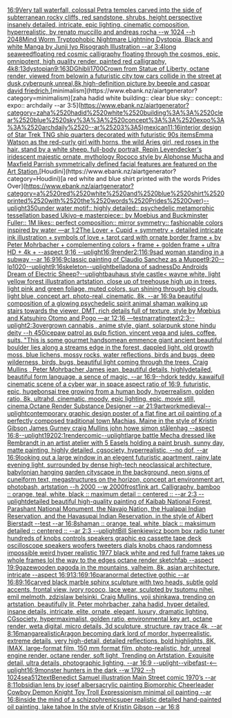 [16:9](https://www.ebank.nz/aiartgenerator?category=16%3A9)[Very tall waterfall, colossal Petra temples carved into the side of subterranean rocky cliffs, red sandstone, shrubs, height perspective insanely detailed, intricate, epic lighting, cinematic composition, hyperrealistic, by renato muccillo and andreas rocha --w 1024 --h 2048](https://www.ebank.nz/aiartgenerator?category=Very%2520tall%2520waterfall%2C%2520colossal%2520Petra%2520temples%2520carved%2520into%2520the%2520side%2520of%2520subterranean%2520rocky%2520cliffs%2C%2520red%2520sandstone%2C%2520shrubs%2C%2520height%2520perspective%2520insanely%2520detailed%2C%2520intricate%2C%2520epic%2520lighting%2C%2520cinematic%2520composition%2C%2520hyperrealistic%2C%2520by%2520renato%2520muccillo%2520and%2520andreas%2520rocha%2520--w%25201024%2520--h%25202048)[Mind Worm Tryptophobic Nightmare Lightning Dystopia, Black and white Manga by Junji Iyo Risograph  Illustration --ar 3:4](https://www.ebank.nz/aiartgenerator?category=Mind%2520Worm%2520Tryptophobic%2520Nightmare%2520Lightning%2520Dystopia%2C%2520Black%2520and%2520white%2520Manga%2520by%2520Junji%2520Iyo%2520Risograph%2520%2520Illustration%2520--ar%25203%3A4)[long seaweed](https://www.ebank.nz/aiartgenerator?category=long%2520seaweed)[floating red cosmic calligraphy floating through the cosmos, epic, omnipotent, high quality render, painted red calligraphy, 4k](https://www.ebank.nz/aiartgenerator?category=floating%2520red%2520cosmic%2520calligraphy%2520floating%2520through%2520the%2520cosmos%2C%2520epic%2C%2520omnipotent%2C%2520high%2520quality%2520render%2C%2520painted%2520red%2520calligraphy%2C%25204k)[8:13](https://www.ebank.nz/aiartgenerator?category=8%3A13)[dystopian](https://www.ebank.nz/aiartgenerator?category=dystopian)[9:16](https://www.ebank.nz/aiartgenerator?category=9%3A16)[3D](https://www.ebank.nz/aiartgenerator?category=3D)[Ghibli](https://www.ebank.nz/aiartgenerator?category=Ghibli)[1700](https://www.ebank.nz/aiartgenerator?category=1700)[Crown from Statue of Liberty, octane render, viewed from below](https://www.ebank.nz/aiartgenerator?category=Crown%2520from%2520Statue%2520of%2520Liberty%2C%2520octane%2520render%2C%2520viewed%2520from%2520below)[in a futuristic city,tow cars collide in the street at dusk,cyberpunk,unreal,8k,high-definition picture,by beeple and caspar david friedrich.](https://www.ebank.nz/aiartgenerator?category=in%2520a%2520futuristic%2520city%2Ctow%2520cars%2520collide%2520in%2520the%2520street%2520at%2520dusk%2Ccyberpunk%2Cunreal%2C8k%2Chigh-definition%2520picture%2Cby%2520beeple%2520and%2520caspar%2520david%2520friedrich.)[minimalism](https://www.ebank.nz/aiartgenerator?category=minimalism)[zaha hadid white building:: clear blue sky:: concept:: expo:: archdaily --ar 3:5](https://www.ebank.nz/aiartgenerator?category=zaha%2520hadid%2520white%2520building%3A%3A%2520clear%2520blue%2520sky%3A%3A%2520concept%3A%3A%2520expo%3A%3A%2520archdaily%2520--ar%25203%3A5)[mexican](https://www.ebank.nz/aiartgenerator?category=mexican)[11:16](https://www.ebank.nz/aiartgenerator?category=11%3A16)[interior design of Star Trek TNG ship quarters decorated with futuristic 90s items](https://www.ebank.nz/aiartgenerator?category=interior%2520design%2520of%2520Star%2520Trek%2520TNG%2520ship%2520quarters%2520decorated%2520with%2520futuristic%252090s%2520items)[Emma Watson as the red-curly girl with horns, the wild Aries girl, red roses in the hair. stand by a white sheep. full-body portrait, Repin Leyendecker's iridescent majestic ornate, mythology Rococo style by Alphonse Mucha and Maxfield Parrish symmetrically defined facial features are featured on the Art Station.](https://www.ebank.nz/aiartgenerator?category=Emma%2520Watson%2520as%2520the%2520red-curly%2520girl%2520with%2520horns%2C%2520the%2520wild%2520Aries%2520girl%2C%2520red%2520roses%2520in%2520the%2520hair.%2520stand%2520by%2520a%2520white%2520sheep.%2520full-body%2520portrait%2C%2520Repin%2520Leyendecker%27s%2520iridescent%2520majestic%2520ornate%2C%2520mythology%2520Rococo%2520style%2520by%2520Alphonse%2520Mucha%2520and%2520Maxfield%2520Parrish%2520symmetrically%2520defined%2520facial%2520features%2520are%2520featured%2520on%2520the%2520Art%2520Station.)[Houdini](https://www.ebank.nz/aiartgenerator?category=Houdini)[a red white and blue shirt printed with the words Prides Over](https://www.ebank.nz/aiartgenerator?category=a%2520red%2520white%2520and%2520blue%2520shirt%2520printed%2520with%2520the%2520words%2520Prides%2520Over)[--uplight](https://www.ebank.nz/aiartgenerator?category=--uplight)[350](https://www.ebank.nz/aiartgenerator?category=350)[under water motif:: highly detailed:: psychedelic metamorphic tessellation based Ukiyo-e masterpiece:: by Moebius and Buckminster Fuller:: 1M likes:: perfect composition:: mirror symmetry:: fashionable colors inspired by water —ar 1:2](https://www.ebank.nz/aiartgenerator?category=under%2520water%2520motif%3A%3A%2520highly%2520detailed%3A%3A%2520psychedelic%2520metamorphic%2520tessellation%2520based%2520Ukiyo-e%2520masterpiece%3A%3A%2520by%2520Moebius%2520and%2520Buckminster%2520Fuller%3A%3A%25201M%2520likes%3A%3A%2520perfect%2520composition%3A%3A%2520mirror%2520symmetry%3A%3A%2520fashionable%2520colors%2520inspired%2520by%2520water%2520%E2%80%94ar%25201%3A2)[The Lover + Cupid + symmetry + detailed intricate ink illustration + symbols of love + tarot card with ornate border frame + by Peter Mohrbacher + complementing colors + frame + golden frame + ultra HD + 4k + --aspect 9:16 --uplight](https://www.ebank.nz/aiartgenerator?category=The%2520Lover%2520%2B%2520Cupid%2520%2B%2520symmetry%2520%2B%2520detailed%2520intricate%2520ink%2520illustration%2520%2B%2520symbols%2520of%2520love%2520%2B%2520tarot%2520card%2520with%2520ornate%2520border%2520frame%2520%2B%2520by%2520Peter%2520Mohrbacher%2520%2B%2520complementing%2520colors%2520%2B%2520frame%2520%2B%2520golden%2520frame%2520%2B%2520ultra%2520HD%2520%2B%25204k%2520%2B%2520--aspect%25209%3A16%2520--uplight)[16:9](https://www.ebank.nz/aiartgenerator?category=16%3A9)[render](https://www.ebank.nz/aiartgenerator?category=render)[2:1](https://www.ebank.nz/aiartgenerator?category=2%3A1)[16:9](https://www.ebank.nz/aiartgenerator?category=16%3A9)[sad woman standing in a subway  --ar 16:9](https://www.ebank.nz/aiartgenerator?category=sad%2520woman%2520standing%2520in%2520a%2520subway%2520%2520--ar%252016%3A9)[16:9](https://www.ebank.nz/aiartgenerator?category=16%3A9)[classic painting of Claudio Sanchez as a Muppet](https://www.ebank.nz/aiartgenerator?category=classic%2520painting%2520of%2520Claudio%2520Sanchez%2520as%2520a%2520Muppet)[9:20](https://www.ebank.nz/aiartgenerator?category=9%3A20)[--lp](https://www.ebank.nz/aiartgenerator?category=--lp)[1020](https://www.ebank.nz/aiartgenerator?category=1020)[--uplight](https://www.ebank.nz/aiartgenerator?category=--uplight)[9:16](https://www.ebank.nz/aiartgenerator?category=9%3A16)[skeleton](https://www.ebank.nz/aiartgenerator?category=skeleton)[--uplight](https://www.ebank.nz/aiartgenerator?category=--uplight)[belladona of sadness](https://www.ebank.nz/aiartgenerator?category=belladona%2520of%2520sadness)[Do Androids Dream of Electric Sheep?](https://www.ebank.nz/aiartgenerator?category=Do%2520Androids%2520Dream%2520of%2520Electric%2520Sheep%3F)[--uplight](https://www.ebank.nz/aiartgenerator?category=--uplight)[bauhaus style castle](https://www.ebank.nz/aiartgenerator?category=bauhaus%2520style%2520castle)[< wayne white, light yellow forest illustration artstation, close up of treehouse high up in trees, light pink and green foliage, muted colors, sun shining through big clouds, light blue, concept art, photo-real, cinematic, 8k, --ar 16:9](https://www.ebank.nz/aiartgenerator?category=%3C%2520wayne%2520white%2C%2520light%2520yellow%2520forest%2520illustration%2520artstation%2C%2520close%2520up%2520of%2520treehouse%2520high%2520up%2520in%2520trees%2C%2520light%2520pink%2520and%2520green%2520foliage%2C%2520muted%2520colors%2C%2520sun%2520shining%2520through%2520big%2520clouds%2C%2520light%2520blue%2C%2520concept%2520art%2C%2520photo-real%2C%2520cinematic%2C%25208k%2C%2520--ar%252016%3A9)[a beautiful composition of a glowing psychedelic spirit animal shaman walking up stairs towards the viewer, DMT,  rich details full of texture, style by Mœbius and Katsuhiro Otomo and Pogo —ar 12:16 —test](https://www.ebank.nz/aiartgenerator?category=a%2520beautiful%2520composition%2520of%2520a%2520glowing%2520psychedelic%2520spirit%2520animal%2520shaman%2520walking%2520up%2520stairs%2520towards%2520the%2520viewer%2C%2520DMT%2C%2520%2520rich%2520details%2520full%2520of%2520texture%2C%2520style%2520by%2520M%C5%93bius%2520and%2520Katsuhiro%2520Otomo%2520and%2520Pogo%2520%E2%80%94ar%252012%3A16%2520%E2%80%94test)[narrating](https://www.ebank.nz/aiartgenerator?category=narrating)[text](https://www.ebank.nz/aiartgenerator?category=text)[2:3](https://www.ebank.nz/aiartgenerator?category=2%3A3)[--uplight](https://www.ebank.nz/aiartgenerator?category=--uplight)[2:3](https://www.ebank.nz/aiartgenerator?category=2%3A3)[overgrown cannabis , anime style, giant, solarpunk stone hindu deity   --h 450](https://www.ebank.nz/aiartgenerator?category=overgrown%2520cannabis%2520%2C%2520anime%2520style%2C%2520giant%2C%2520solarpunk%2520stone%2520hindu%2520deity%2520%2520%2520--h%2520450)[ice](https://www.ebank.nz/aiartgenerator?category=ice)[paw patrol as pulp fiction. vincent vega and jules. coffee. suits. "This is some gourmet ](https://www.ebank.nz/aiartgenerator?category=paw%2520patrol%2520as%2520pulp%2520fiction.%2520vincent%2520vega%2520and%2520jules.%2520coffee.%2520suits.%2520%22This%2520is%2520some%2520gourmet%2520)[handsome](https://www.ebank.nz/aiartgenerator?category=handsome)[an emmence giant ancient  beautiful boulder lies along a  streams edge in  the forest,  dappled light, old growth moss,  blue lichens, mossy rocks, water reflections,  birds and bugs, deep wilderness, birds, bugs, beautiful light coming through the trees, Craig Mullins , Peter Mohrbacher James jean,  beautiful details, highlydetailed, beautiful form language, a sence of magic, --ar 16:9](https://www.ebank.nz/aiartgenerator?category=an%2520emmence%2520giant%2520ancient%2520%2520beautiful%2520boulder%2520lies%2520along%2520a%2520%2520streams%2520edge%2520in%2520%2520the%2520forest%2C%2520%2520dappled%2520light%2C%2520old%2520growth%2520moss%2C%2520%2520blue%2520lichens%2C%2520mossy%2520rocks%2C%2520water%2520reflections%2C%2520%2520birds%2520and%2520bugs%2C%2520deep%2520wilderness%2C%2520birds%2C%2520bugs%2C%2520beautiful%2520light%2520coming%2520through%2520the%2520trees%2C%2520Craig%2520Mullins%2520%2C%2520Peter%2520Mohrbacher%2520James%2520jean%2C%2520%2520beautiful%2520details%2C%2520highlydetailed%2C%2520beautiful%2520form%2520language%2C%2520a%2520sence%2520of%2520magic%2C%2520--ar%252016%3A9)[--hd](https://www.ebank.nz/aiartgenerator?category=--hd)[ork teddy, kawai](https://www.ebank.nz/aiartgenerator?category=ork%2520teddy%2C%2520kawai)[full cinematic scene of a cyber war, in space aspect ratio of 16:9, futuristic, epic, huge](https://www.ebank.nz/aiartgenerator?category=full%2520cinematic%2520scene%2520of%2520a%2520cyber%2520war%2C%2520in%2520space%2520aspect%2520ratio%2520of%252016%3A9%2C%2520futuristic%2C%2520epic%2C%2520huge)[bonsai tree growing from a human body, hyperrealism, golden ratio, 8k, ultrahd, cinematic, moody, epic lighting, epic, movie still, cinema,Octane Render Substance Designer --ar 21:9](https://www.ebank.nz/aiartgenerator?category=bonsai%2520tree%2520growing%2520from%2520a%2520human%2520body%2C%2520hyperrealism%2C%2520golden%2520ratio%2C%25208k%2C%2520ultrahd%2C%2520cinematic%2C%2520moody%2C%2520epic%2520lighting%2C%2520epic%2C%2520movie%2520still%2C%2520cinema%2COctane%2520Render%2520Substance%2520Designer%2520--ar%252021%3A9)[artwork](https://www.ebank.nz/aiartgenerator?category=artwork)[medieval](https://www.ebank.nz/aiartgenerator?category=medieval)[--uplight](https://www.ebank.nz/aiartgenerator?category=--uplight)[contemporary graphic design poster of a flat fine art oil painting of a perfectly composed traditional town Machias, Maine in the style of Kristin Gibson James Gurney craig Mullins john howe simon stålenhag --aspect 16:8](https://www.ebank.nz/aiartgenerator?category=contemporary%2520graphic%2520design%2520poster%2520of%2520a%2520flat%2520fine%2520art%2520oil%2520painting%2520of%2520a%2520perfectly%2520composed%2520traditional%2520town%2520Machias%2C%2520Maine%2520in%2520the%2520style%2520of%2520Kristin%2520Gibson%2520James%2520Gurney%2520craig%2520Mullins%2520john%2520howe%2520simon%2520st%C3%A5lenhag%2520--aspect%252016%3A8)[--uplight](https://www.ebank.nz/aiartgenerator?category=--uplight)[1920](https://www.ebank.nz/aiartgenerator?category=1920)[2:1](https://www.ebank.nz/aiartgenerator?category=2%3A1)[render](https://www.ebank.nz/aiartgenerator?category=render)[comic](https://www.ebank.nz/aiartgenerator?category=comic)[--uplight](https://www.ebank.nz/aiartgenerator?category=--uplight)[large battle Mecha dressed like Rembrandt in an artist atelier with 5 Easels holding a paint brush,  sunny day, matte painting, highly detailed, cgsociety, hyperrealistic, --no dof, --ar 16:9](https://www.ebank.nz/aiartgenerator?category=large%2520battle%2520Mecha%2520dressed%2520like%2520Rembrandt%2520in%2520an%2520artist%2520atelier%2520with%25205%2520Easels%2520holding%2520a%2520paint%2520brush%2C%2520%2520sunny%2520day%2C%2520matte%2520painting%2C%2520highly%2520detailed%2C%2520cgsociety%2C%2520hyperrealistic%2C%2520--no%2520dof%2C%2520--ar%252016%3A9)[looking out a large window in an elegent futuristic apartment, rainy late evening light, surrounded by dense high-tech neoclassical architecture, babylonian hanging garden cityscape in the background, neon signs of cuneiform text, megastructures on the horizon, concept art environment art, photobash, artstation --h 2000 --w 2000](https://www.ebank.nz/aiartgenerator?category=looking%2520out%2520a%2520large%2520window%2520in%2520an%2520elegent%2520futuristic%2520apartment%2C%2520rainy%2520late%2520evening%2520light%2C%2520surrounded%2520by%2520dense%2520high-tech%2520neoclassical%2520architecture%2C%2520babylonian%2520hanging%2520garden%2520cityscape%2520in%2520the%2520background%2C%2520neon%2520signs%2520of%2520cuneiform%2520text%2C%2520megastructures%2520on%2520the%2520horizon%2C%2520concept%2520art%2520environment%2520art%2C%2520photobash%2C%2520artstation%2520--h%25202000%2520--w%25202000)[frost](https://www.ebank.nz/aiartgenerator?category=frost)[1](https://www.ebank.nz/aiartgenerator?category=1)[ink art, Calligraphy, bamboo :: orange, teal, white, black :: maximum detail :: centered :: --ar 2:3 --uplight](https://www.ebank.nz/aiartgenerator?category=ink%2520art%2C%2520Calligraphy%2C%2520bamboo%2520%3A%3A%2520orange%2C%2520teal%2C%2520white%2C%2520black%2520%3A%3A%2520maximum%2520detail%2520%3A%3A%2520centered%2520%3A%3A%2520--ar%25202%3A3%2520--uplight)[detailed beautiful high-quality painting of Kaibab National Forest, Parashant National Monument, the Navajo Nation, the Hualapai Indian Reservation, and the Havasupai Indian Reservation. in the style of Albert Bierstadt --test --ar 16:8](https://www.ebank.nz/aiartgenerator?category=detailed%2520beautiful%2520high-quality%2520painting%2520of%2520Kaibab%2520National%2520Forest%2C%2520Parashant%2520National%2520Monument%2C%2520the%2520Navajo%2520Nation%2C%2520the%2520Hualapai%2520Indian%2520Reservation%2C%2520and%2520the%2520Havasupai%2520Indian%2520Reservation.%2520in%2520the%2520style%2520of%2520Albert%2520Bierstadt%2520--test%2520--ar%252016%3A8)[shaman :: orange, teal, white, black :: maksimum detailed :: centered :: --ar 2:3 --uplight](https://www.ebank.nz/aiartgenerator?category=shaman%2520%3A%3A%2520orange%2C%2520teal%2C%2520white%2C%2520black%2520%3A%3A%2520maksimum%2520detailed%2520%3A%3A%2520centered%2520%3A%3A%2520--ar%25202%3A3%2520--uplight)[Bill Sienkiewicz boom box radio tuner hundreds of knobs controls speakers graphic eq cassette tape deck oscilloscope speakers woofers tweeters dials knobs chaos randomness impossible weird hyper realistic 1977 black white and red full frame takes up whole frames lol the way to the edges octane render sketchfab --aspect 19:9](https://www.ebank.nz/aiartgenerator?category=Bill%2520Sienkiewicz%2520boom%2520box%2520radio%2520tuner%2520hundreds%2520of%2520knobs%2520controls%2520speakers%2520graphic%2520eq%2520cassette%2520tape%2520deck%2520oscilloscope%2520speakers%2520woofers%2520tweeters%2520dials%2520knobs%2520chaos%2520randomness%2520impossible%2520weird%2520hyper%2520realistic%25201977%2520black%2520white%2520and%2520red%2520full%2520frame%2520takes%2520up%2520whole%2520frames%2520lol%2520the%2520way%2520to%2520the%2520edges%2520octane%2520render%2520sketchfab%2520--aspect%252019%3A9)[gaze](https://www.ebank.nz/aiartgenerator?category=gaze)[wooden pagoda in the mountains, valheim, 8k, asian architecture, intricate --aspect 16:9](https://www.ebank.nz/aiartgenerator?category=wooden%2520pagoda%2520in%2520the%2520mountains%2C%2520valheim%2C%25208k%2C%2520asian%2520architecture%2C%2520intricate%2520--aspect%252016%3A9)[13:16](https://www.ebank.nz/aiartgenerator?category=13%3A16)[9:16](https://www.ebank.nz/aiartgenerator?category=9%3A16)[paranormal detective gothic --ar 16:8](https://www.ebank.nz/aiartgenerator?category=paranormal%2520detective%2520gothic%2520--ar%252016%3A8)[9:16](https://www.ebank.nz/aiartgenerator?category=9%3A16)[carved black marble sphinx sculpture with two heads, subtle gold accents, frontal view, ivory rococo, lace wear, sculpted by tsutomu nihei, emil melmoth, zdzislaw belsinki, Craig Mullins, yoji shinkawa, trending on artstation, beautifully lit, Peter mohrbacher, zaha hadid, hyper detailed, insane details, intricate, elite, ornate, elegant, luxury, dramatic lighting, CGsociety, hypermaximalist, golden ratio, environmental key art, octane render, weta digital, micro details, 3d sculpture, structure, ray trace 4k, --ar 8:16](https://www.ebank.nz/aiartgenerator?category=carved%2520black%2520marble%2520sphinx%2520sculpture%2520with%2520two%2520heads%2C%2520subtle%2520gold%2520accents%2C%2520frontal%2520view%2C%2520ivory%2520rococo%2C%2520lace%2520wear%2C%2520sculpted%2520by%2520tsutomu%2520nihei%2C%2520emil%2520melmoth%2C%2520zdzislaw%2520belsinki%2C%2520Craig%2520Mullins%2C%2520yoji%2520shinkawa%2C%2520trending%2520on%2520artstation%2C%2520beautifully%2520lit%2C%2520Peter%2520mohrbacher%2C%2520zaha%2520hadid%2C%2520hyper%2520detailed%2C%2520insane%2520details%2C%2520intricate%2C%2520elite%2C%2520ornate%2C%2520elegant%2C%2520luxury%2C%2520dramatic%2520lighting%2C%2520CGsociety%2C%2520hypermaximalist%2C%2520golden%2520ratio%2C%2520environmental%2520key%2520art%2C%2520octane%2520render%2C%2520weta%2520digital%2C%2520micro%2520details%2C%25203d%2520sculpture%2C%2520structure%2C%2520ray%2520trace%25204k%2C%2520--ar%25208%3A16)[manga](https://www.ebank.nz/aiartgenerator?category=manga)[realistic](https://www.ebank.nz/aiartgenerator?category=realistic)[Aragon becoming dark lord of mordor,  hyperrealistic, extreme details, very high-detail, detailed reflections, bold highlights, 8K, IMAX, large-format film, 150 mm format film, photo-realistic, hdr, unreal engine render, octane render, soft light, Trending on Artstation, Exquisite detail, ultra details, photographic lighting, --ar 16:9 --uplight](https://www.ebank.nz/aiartgenerator?category=Aragon%2520becoming%2520dark%2520lord%2520of%2520mordor%2C%2520%2520hyperrealistic%2C%2520extreme%2520details%2C%2520very%2520high-detail%2C%2520detailed%2520reflections%2C%2520bold%2520highlights%2C%25208K%2C%2520IMAX%2C%2520large-format%2520film%2C%2520150%2520mm%2520format%2520film%2C%2520photo-realistic%2C%2520hdr%2C%2520unreal%2520engine%2520render%2C%2520octane%2520render%2C%2520soft%2520light%2C%2520Trending%2520on%2520Artstation%2C%2520Exquisite%2520detail%2C%2520ultra%2520details%2C%2520photographic%2520lighting%2C%2520--ar%252016%3A9%2520--uplight)[--vibefast](https://www.ebank.nz/aiartgenerator?category=--vibefast)[-](https://www.ebank.nz/aiartgenerator?category=-)[<--uplight](https://www.ebank.nz/aiartgenerator?category=%3C--uplight)[16:9](https://www.ebank.nz/aiartgenerator?category=16%3A9)[monster hunters in the dark --w 1792 --h 1024](https://www.ebank.nz/aiartgenerator?category=monster%2520hunters%2520in%2520the%2520dark%2520--w%25201792%2520--h%25201024)[sea](https://www.ebank.nz/aiartgenerator?category=sea)[512](https://www.ebank.nz/aiartgenerator?category=512)[text](https://www.ebank.nz/aiartgenerator?category=text)[Benedict Samuel illustration Main Street comic 1970’s --ar 8:11](https://www.ebank.nz/aiartgenerator?category=Benedict%2520Samuel%2520illustration%2520Main%2520Street%2520comic%25201970%E2%80%99s%2520--ar%25208%3A11)[obsidian lens by josef albers](https://www.ebank.nz/aiartgenerator?category=obsidian%2520lens%2520by%2520josef%2520albers)[acrylic painting Biomorphic Cheerleader Cowboy Demon Knight Toy Troll Expressionism minimal oil painting --ar 16:8](https://www.ebank.nz/aiartgenerator?category=acrylic%2520painting%2520Biomorphic%2520Cheerleader%2520Cowboy%2520Demon%2520Knight%2520Toy%2520Troll%2520Expressionism%2520minimal%2520oil%2520painting%2520--ar%252016%3A8)[inside the mind of a schizophrenic](https://www.ebank.nz/aiartgenerator?category=inside%2520the%2520mind%2520of%2520a%2520schizophrenic)[super realistic detailed hand-painted oil painting, lake tahoe In the style of Kristin Gibson --ar 16:8](https://www.ebank.nz/aiartgenerator?category=super%2520realistic%2520detailed%2520hand-painted%2520oil%2520painting%2C%2520lake%2520tahoe%2520In%2520the%2520style%2520of%2520Kristin%2520Gibson%2520--ar%252016%3A8)